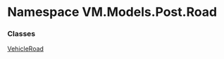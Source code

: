 # <a id="VM_Models_Post_Road"></a> Namespace VM.Models.Post.Road

### Classes

 [VehicleRoad](VM.Models.Post.Road.VehicleRoad.md)

